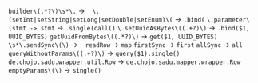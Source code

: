 `builder\(.*?\)\s*\.` -> ` `
`\.(setInt|setString|setLong|setDouble|setEnum)\(` -> `.bind(`
`\.parameter\(stmt -> stmt` -> `.single(call()`
`\.setUuidAsBytes\((.+?)\)` -> `.bind($1, UUID_BYTES)`
`getUuidFromBytes\((.*?)\)` -> `get($1, UUID_BYTES)`
`\s*\.sendSync\(\)` -> ` `
`readRow` -> `map`
`firstSync` -> `first`
`allSync` -> `all`
`queryWithoutParams\((.+?)\)` -> `query($1).single()`
`de.chojo.sadu.wrapper.util.Row` -> `de.chojo.sadu.mapper.wrapper.Row`
`emptyParams\(\)` -> `single()`
